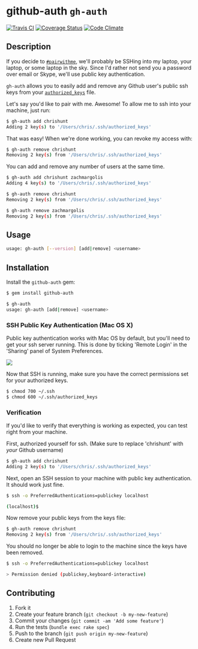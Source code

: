 # github-auth `gh-auth`
[![Travis CI](https://travis-ci.org/chrishunt/github-auth.png)](https://travis-ci.org/chrishunt/github-auth)
[![Coverage Status](https://coveralls.io/repos/chrishunt/github-auth/badge.png?branch=master)](https://coveralls.io/r/chrishunt/github-auth)
[![Code Climate](https://codeclimate.com/github/chrishunt/github-auth.png)](https://codeclimate.com/github/chrishunt/github-auth)

## Description

If you decide to [`#pairwithme`](https://twitter.com/search?q=pairwithme),
we'll probably be SSHing into my laptop, your laptop, or some laptop in the
sky. Since I'd rather not send you a password over email or Skype, we'll use
public key authentication.

`gh-auth` allows you to easily add and remove any Github user's public ssh keys
from your [`authorized_keys`](http://en.wikipedia.org/wiki/Ssh-agent) file.

Let's say you'd like to pair with me. Awesome! To allow me to ssh into your
machine, just run:

```bash
$ gh-auth add chrishunt
Adding 2 key(s) to '/Users/chris/.ssh/authorized_keys'
```

That was easy! When we're done working, you can revoke my access with:

```bash
$ gh-auth remove chrishunt
Removing 2 key(s) from '/Users/chris/.ssh/authorized_keys'
```

You can add and remove any number of users at the same time.

```bash
$ gh-auth add chrishunt zachmargolis
Adding 4 key(s) to '/Users/chris/.ssh/authorized_keys'

$ gh-auth remove chrishunt
Removing 2 key(s) from '/Users/chris/.ssh/authorized_keys'

$ gh-auth remove zachmargolis
Removing 2 key(s) from '/Users/chris/.ssh/authorized_keys'
```

## Usage

```bash
usage: gh-auth [--version] [add|remove] <username>
```

## Installation

Install the `github-auth` gem:

```bash
$ gem install github-auth

$ gh-auth
usage: gh-auth [add|remove] <username>
```

### SSH Public Key Authentication (Mac OS X)

Public key authentication works with Mac OS by default, but you'll need to get
your ssh server running. This is done by ticking 'Remote Login' in the
'Sharing' panel of System Preferences.

![](https://raw.github.com/chrishunt/github-auth/master/img/mac-os-ssh-sharing.jpg)

Now that SSH is running, make sure you have the correct permissions set for
your authorized keys.

```bash
$ chmod 700 ~/.ssh
$ chmod 600 ~/.ssh/authorized_keys
```

### Verification

If you'd like to verify that everything is working as expected, you can test
right from your machine.

First, authorized yourself for ssh. (Make sure to replace 'chrishunt' with
*your* Github username)

```bash
$ gh-auth add chrishunt
Adding 2 key(s) to '/Users/chris/.ssh/authorized_keys'
```

Next, open an SSH session to your machine with public key authentication. It
should work just fine.

```bash
$ ssh -o PreferredAuthentications=publickey localhost

(localhost)$
```

Now remove your public keys from the keys file:

```bash
$ gh-auth remove chrishunt
Removing 2 key(s) from '/Users/chris/.ssh/authorized_keys'
```

You should no longer be able to login to the machine since the keys have been
removed.

```bash
$ ssh -o PreferredAuthentications=publickey localhost

> Permission denied (publickey,keyboard-interactive)
```

## Contributing

1. Fork it
2. Create your feature branch (`git checkout -b my-new-feature`)
3. Commit your changes (`git commit -am 'Add some feature'`)
4. Run the tests (`bundle exec rake spec`)
5. Push to the branch (`git push origin my-new-feature`)
6. Create new Pull Request
